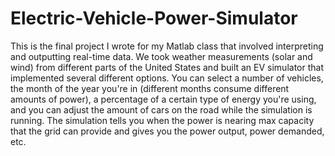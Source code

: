 # Electric-Vehicle-Power-Simulator
This is the final project I wrote for my Matlab class that involved interpreting and outputting real-time data. We took weather measurements (solar and wind) from different parts of the United States and built an EV simulator that implemented several different options. You can select a number of vehicles, the month of the year you're in (different months consume different amounts of power), a percentage of a certain type of energy you're using, and you can adjust the amount of cars on the road while the simulation is running. The simulation tells you when the power is nearing max capacity that the grid can provide and gives you the power output, power demanded, etc.
